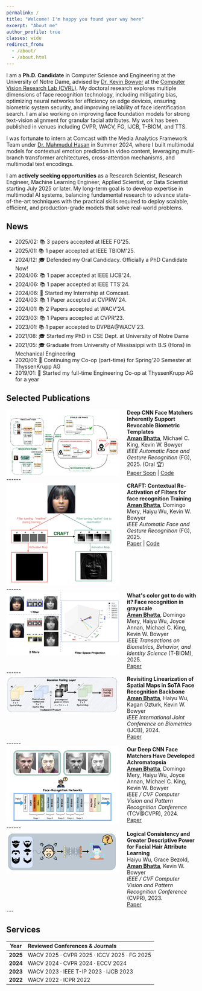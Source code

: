 ```yaml
---
permalink: /
title: "Welcome! I'm happy you found your way here"
excerpt: "About me"
author_profile: true
classes: wide
redirect_from: 
  - /about/
  - /about.html
---
```

I am a **Ph.D. Candidate** in Computer Science and Engineering at the University of Notre Dame, advised by [Dr. Kevin Bowyer](https://www3.nd.edu/~kwb/) at the [Computer Vision Research Lab (CVRL)](https://cvrl.nd.edu/). My doctoral research explores multiple dimensions of face recognition technology, including mitigating bias, optimizing neural networks for efficiency on edge devices, ensuring biometric system security, and improving reliability of face identification search. I am also working on improving face foundation models for strong text-vision alignment for granular facial attributes. My work has been published in venues including CVPR, WACV, FG, IJCB, T-BIOM, and TTS.

I was fortunate to intern at Comcast with the Media Analytics Framework Team under [Dr. Mahmudul Hasan](https://mhasa004.github.io/) in Summer 2024, where I built multimodal models for contextual emotion prediction in video content, leveraging multi-branch transformer architectures, cross-attention mechanisms, and multimodal text encodings.

I am **actively seeking opportunities** as a Research Scientist, Research Engineer, Machine Learning Engineer, Applied Scientist, or Data Scientist starting July 2025 or later. My long-term goal is to develop expertise in multimodal AI systems, balancing fundamental research to advance state-of-the-art techniques with the practical skills required to deploy scalable, efficient, and production-grade models that solve real-world problems.

News
------
* 2025/02: 📚 3 papers accepted at IEEE FG'25. 
* 2025/01: 📚 1 paper accepted at IEEE TBIOM'25. 
* 2024/12: 🎓 Defended my Oral Candidacy. Officially a PhD Candidate Now!
* 2024/06: 📚 1 paper accepted at IEEE IJCB'24.
* 2024/06: 📚 1 paper accepted at IEEE TTS'24.
* 2024/06: 🎉 Started my Internship at Comcast.
* 2024/03: 📚 1 Paper accepted at CVPRW'24.
* 2024/01: 📚 2 Papers accepted at WACV'24.
* 2023/03: 📚 1 Papers accepted at CVPR'23.
* 2023/01: 📚 1 paper accepted to DVPBA@WACV'23.
* 2021/08: 🎓 Started my PhD in CSE Dept. at University of Notre Dame
* 2021/05: 🎓 Graduate from University of Mississippi with B.S (Hons) in Mechanical Engineering
* 2020/01: 🎉 Continuing my Co-op (part-time) for Spring'20 Semester at ThyssenKrupp AG
* 2019/01: 🎉 Started my full-time Engineering Co-op at ThyssenKrupp AG for a year

Selected Publications
------
<div style="display:flex;align-items:flex-start;" class="publication-entry">
  <img src="/images/paper/revocable.png" alt="Publication Thumbnail" style="width:300px;height:auto;object-fit:cover;margin-right:20px;">
  <div>
    <strong>Deep CNN Face Matchers Inherently Support Revocable Biometric Templates</strong><br>
    <strong><u>Aman Bhatta</u></strong>, Michael C. King, Kevin W. Bowyer <br>
    <em> IEEE Automatic Face and Gesture Recognition </em> (FG), 2025. (Oral 🏆)<br>
    <a href="[Link to paper]" target="_blank">Paper Soon</a> | <a href="https://github.com/abhatta1234/Revocable-Biometrics" target="_blank">Code</a>
  </div>
</div>
------
<div style="display:flex;align-items:flex-start;" class="publication-entry">
  <img src="/images/paper/craft.png" alt="Publication Thumbnail" style="width:300px;height:auto;object-fit:cover;margin-right:20px;">
  <div>
    <strong>CRAFT: Contextual Re-Activation of Filters for face recognition Training</strong><br>
    <strong><u>Aman Bhatta</u></strong>, Domingo Mery, Haiyu Wu, Kevin W. Bowyer<br>
    <em> IEEE Automatic Face and Gesture Recognition </em> (FG), 2025.<br>
    <a href="https://arxiv.org/pdf/2312.00072" target="_blank">Paper</a> | <a href="https://github.com/abhatta1234/CRAFT" target="_blank">Code</a>
  </div>
</div>
------
<div style="display:flex;align-items:flex-start;" class="publication-entry">
  <img src="/images/paper/tbiom.png" alt="Publication Thumbnail" style="width:300px;height:auto;object-fit:cover;margin-right:20px;">
  <div>
    <strong>What's color got to do with it? Face recognition in grayscale</strong><br>
     <strong><u>Aman Bhatta</u></strong>, Domingo Mery, Haiyu Wu, Joyce Annan, Michael C. King, Kevin W. Bowyer<br>
    <em>IEEE Transactions on Biometrics, Behavior, and Identity Science </em> (T-BIOM), 2025.<br>
    <a href="https://arxiv.org/pdf/2309.05180" target="_blank">Paper</a> 
  </div>
</div>
------
<div style="display:flex;align-items:flex-start;" class="publication-entry">
  <img src="/images/paper/ijcb.png" alt="Publication Thumbnail" style="width:300px;height:auto;object-fit:cover;margin-right:20px;">
  <div>
    <strong>Revisiting Linearization of Spatial Maps in SoTA Face Recognition Backbone</strong><br>
     <strong><u>Aman Bhatta</u></strong>, Haiyu Wu, Kagan Ozturk, Kevin W. Bowyer<br>
    <em>IEEE International Joint Conference on Biometrics </em> (IJCB), 2024.<br>
    <a href="/papers/ijcb24.pdf" target="_blank">Paper</a> 
  </div>
</div>
------
<div style="display:flex;align-items:flex-start;" class="publication-entry">
  <img src="/images/paper/tcv.png" alt="Publication Thumbnail" style="width:300px;height:auto;object-fit:cover;margin-right:20px;">
  <div>
    <strong>Our Deep CNN Face Matchers Have Developed Achromatopsia</strong><br>
     <strong><u>Aman Bhatta</u></strong>, Domingo Mery, Haiyu Wu, Joyce Annan, Michael C. King, Kevin W. Bowyer<br>
    <em>IEEE / CVF Computer Vision and Pattern Recognition Conference </em> (TCV@CVPR), 2024.<br>
    <a href="https://openaccess.thecvf.com/content/CVPR2024W/TCV2024/papers/Bhatta_Our_Deep_CNN_Face_Matchers_Have_Developed_Achromatopsia_CVPRW_2024_paper.pdf" target="_blank">Paper</a> 
  </div>
</div>
------
<div style="display:flex;align-items:flex-start;" class="publication-entry">
  <img src="/images/paper/logical.png" alt="Publication Thumbnail" style="width:300px;height:auto;object-fit:cover;margin-right:20px;">
  <div>
    <strong>Logical Consistency and Greater Descriptive Power for Facial Hair Attribute
Learning</strong><br>
     Haiyu Wu, Grace Bezold, <strong><u>Aman Bhatta</u></strong>, Kevin W. Bowyer<br>
    <em>IEEE / CVF Computer Vision and Pattern Recognition Conference </em> (CVPR), 2023.<br>
    <a href="https://openaccess.thecvf.com/content/CVPR2023/papers/Wu_Logical_Consistency_and_Greater_Descriptive_Power_for_Facial_Hair_Attribute_CVPR_2023_paper.pdf" target="_blank">Paper</a> 
  </div>
</div>
---

Services  
------

| Year  | Reviewed Conferences & Journals                                  |
|:-----:|:-----------------------------------------------------------------|
| **2025** | WACV 2025 · CVPR 2025 · ICCV 2025 · FG 2025                   |
| **2024** | WACV 2024 · CVPR 2024 · ECCV 2024                            |
| **2023** | WACV 2023 · IEEE T-IP 2023 · IJCB 2023                       |
| **2022** | WACV 2022 · ICPR 2022                                        |


